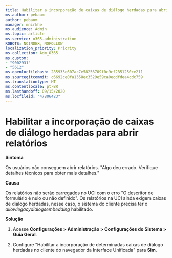 ```yaml
---
title: Habilitar a incorporação de caixas de diálogo herdadas para abrir relatórios
ms.author: pebaum
author: pebaum
manager: mnirkhe
ms.audience: Admin
ms.topic: article
ms.service: o365-administration
ROBOTS: NOINDEX, NOFOLLOW
localization_priority: Priority
ms.collection: Adm_O365
ms.custom:
- "9002931"
- "5612"
ms.openlocfilehash: 285933e607ac7e58256709f0c9cf2851250ce211
ms.sourcegitcommit: c6692ce0fa1358ec3529e59ca0ecdfdea4cdc759
ms.translationtype: HT
ms.contentlocale: pt-BR
ms.lasthandoff: 09/15/2020
ms.locfileid: "47806423"
---
```

# <a name="enable-embedding-legacy-dialogs-to-open-reports"></a>Habilitar a incorporação de caixas de diálogo herdadas para abrir relatórios

**Sintoma**

Os usuários não conseguem abrir relatórios. "Algo deu errado. Verifique detalhes técnicos para obter mais detalhes."

**Causa**

Os relatórios não serão carregados no UCI com o erro "O descritor de formulário é nulo ou não definido". Os relatórios na UCI ainda exigem caixas de diálogo herdadas, nesse caso, o sistema do cliente precisa ter o *allowlegacydialogsembedding* habilitado.

**Solução**

1. Acesse **Configurações > Administração > Configurações do Sistema > Guia Geral**.

2. Configure "Habilitar a incorporação de determinadas caixas de diálogo herdadas no cliente do navegador da Interface Unificada" para **Sim**.
